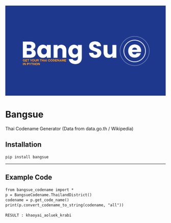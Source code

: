 ![Bangsue_Image](bangsue.jpg)

# Bangsue
Thai Codename Generator (Data from data.go.th / Wikipedia)

## Installation

    pip install bangsue
 ---
 ##  Example Code
 
    from bangsue_codename import *
    p = BangsueCodename.ThailandDistrict()
    codename = p.get_code_name()
    print(p.convert_codename_to_string(codename, "all"))
    
    RESULT : khaoyai_aoluek_krabi